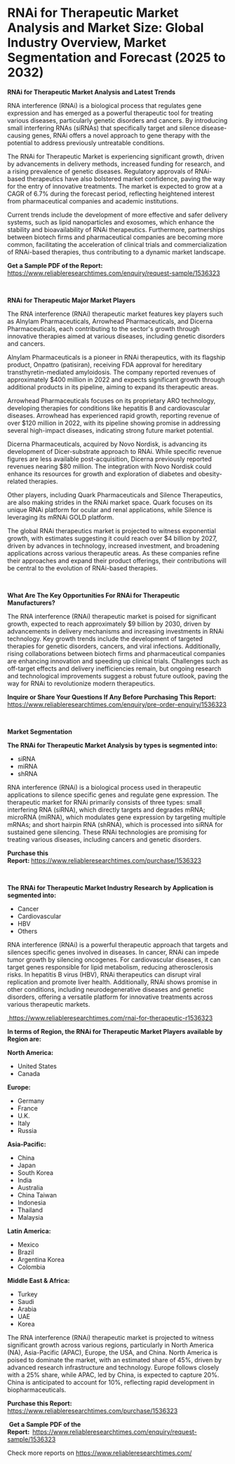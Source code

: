 <p><h1>RNAi for Therapeutic Market Analysis and Market Size: Global Industry Overview, Market Segmentation and Forecast (2025 to 2032)</h1></p><p><strong>RNAi for Therapeutic Market Analysis and Latest Trends</strong></p>
<p><p>RNA interference (RNAi) is a biological process that regulates gene expression and has emerged as a powerful therapeutic tool for treating various diseases, particularly genetic disorders and cancers. By introducing small interfering RNAs (siRNAs) that specifically target and silence disease-causing genes, RNAi offers a novel approach to gene therapy with the potential to address previously untreatable conditions.</p><p>The RNAi for Therapeutic Market is experiencing significant growth, driven by advancements in delivery methods, increased funding for research, and a rising prevalence of genetic diseases. Regulatory approvals of RNAi-based therapeutics have also bolstered market confidence, paving the way for the entry of innovative treatments. The market is expected to grow at a CAGR of 6.7% during the forecast period, reflecting heightened interest from pharmaceutical companies and academic institutions.</p><p>Current trends include the development of more effective and safer delivery systems, such as lipid nanoparticles and exosomes, which enhance the stability and bioavailability of RNAi therapeutics. Furthermore, partnerships between biotech firms and pharmaceutical companies are becoming more common, facilitating the acceleration of clinical trials and commercialization of RNAi-based therapies, thus contributing to a dynamic market landscape.</p></p>
<p><strong>Get a Sample PDF of the Report:&nbsp;</strong> <a href="https://www.reliableresearchtimes.com/enquiry/request-sample/1536323?utm_campaign=2006&utm_medium=2&utm_source=Github&utm_content=ia&utm_term=03032025&utm_id=rnai-for-therapeutic">https://www.reliableresearchtimes.com/enquiry/request-sample/1536323</a></p>
<p>&nbsp;</p>
<p><strong>RNAi for Therapeutic Major Market Players</strong></p>
<p><p>The RNA interference (RNAi) therapeutic market features key players such as Alnylam Pharmaceuticals, Arrowhead Pharmaceuticals, and Dicerna Pharmaceuticals, each contributing to the sector's growth through innovative therapies aimed at various diseases, including genetic disorders and cancers.</p><p>Alnylam Pharmaceuticals is a pioneer in RNAi therapeutics, with its flagship product, Onpattro (patisiran), receiving FDA approval for hereditary transthyretin-mediated amyloidosis. The company reported revenues of approximately $400 million in 2022 and expects significant growth through additional products in its pipeline, aiming to expand its therapeutic areas.</p><p>Arrowhead Pharmaceuticals focuses on its proprietary ARO technology, developing therapies for conditions like hepatitis B and cardiovascular diseases. Arrowhead has experienced rapid growth, reporting revenue of over $120 million in 2022, with its pipeline showing promise in addressing several high-impact diseases, indicating strong future market potential.</p><p>Dicerna Pharmaceuticals, acquired by Novo Nordisk, is advancing its development of Dicer-substrate approach to RNAi. While specific revenue figures are less available post-acquisition, Dicerna previously reported revenues nearing $80 million. The integration with Novo Nordisk could enhance its resources for growth and exploration of diabetes and obesity-related therapies.</p><p>Other players, including Quark Pharmaceuticals and Silence Therapeutics, are also making strides in the RNAi market space. Quark focuses on its unique RNAi platform for ocular and renal applications, while Silence is leveraging its mRNAi GOLD platform.</p><p>The global RNAi therapeutics market is projected to witness exponential growth, with estimates suggesting it could reach over $4 billion by 2027, driven by advances in technology, increased investment, and broadening applications across various therapeutic areas. As these companies refine their approaches and expand their product offerings, their contributions will be central to the evolution of RNAi-based therapies.</p></p>
<p>&nbsp;</p>
<p><strong>What Are The Key Opportunities For RNAi for Therapeutic Manufacturers?</strong></p>
<p><p>The RNA interference (RNAi) therapeutic market is poised for significant growth, expected to reach approximately $9 billion by 2030, driven by advancements in delivery mechanisms and increasing investments in RNAi technology. Key growth trends include the development of targeted therapies for genetic disorders, cancers, and viral infections. Additionally, rising collaborations between biotech firms and pharmaceutical companies are enhancing innovation and speeding up clinical trials. Challenges such as off-target effects and delivery inefficiencies remain, but ongoing research and technological improvements suggest a robust future outlook, paving the way for RNAi to revolutionize modern therapeutics.</p></p>
<p><strong>Inquire or Share Your Questions If Any Before Purchasing This Report:</strong> <a href="https://www.reliableresearchtimes.com/enquiry/pre-order-enquiry/1536323?utm_campaign=2006&utm_medium=2&utm_source=Github&utm_content=ia&utm_term=03032025&utm_id=rnai-for-therapeutic">https://www.reliableresearchtimes.com/enquiry/pre-order-enquiry/1536323</a></p>
<p>&nbsp;</p>
<p><strong>Market Segmentation</strong></p>
<p><strong>The RNAi for Therapeutic Market Analysis by types is segmented into:</strong></p>
<p><ul><li>siRNA</li><li>miRNA</li><li>shRNA</li></ul></p>
<p><p>RNA interference (RNAi) is a biological process used in therapeutic applications to silence specific genes and regulate gene expression. The therapeutic market for RNAi primarily consists of three types: small interfering RNA (siRNA), which directly targets and degrades mRNA; microRNA (miRNA), which modulates gene expression by targeting multiple mRNAs; and short hairpin RNA (shRNA), which is processed into siRNA for sustained gene silencing. These RNAi technologies are promising for treating various diseases, including cancers and genetic disorders.</p></p>
<p><strong>Purchase this Report:&nbsp;</strong><a href="https://www.reliableresearchtimes.com/purchase/1536323?utm_campaign=2006&utm_medium=2&utm_source=Github&utm_content=ia&utm_term=03032025&utm_id=rnai-for-therapeutic">https://www.reliableresearchtimes.com/purchase/1536323</a></p>
<p>&nbsp;</p>
<p><strong>The RNAi for Therapeutic Market Industry Research by Application is segmented into:</strong></p>
<p><ul><li>Cancer</li><li>Cardiovascular</li><li>HBV</li><li>Others</li></ul></p>
<p><p>RNA interference (RNAi) is a powerful therapeutic approach that targets and silences specific genes involved in diseases. In cancer, RNAi can impede tumor growth by silencing oncogenes. For cardiovascular diseases, it can target genes responsible for lipid metabolism, reducing atherosclerosis risks. In hepatitis B virus (HBV), RNAi therapeutics can disrupt viral replication and promote liver health. Additionally, RNAi shows promise in other conditions, including neurodegenerative diseases and genetic disorders, offering a versatile platform for innovative treatments across various therapeutic markets.</p></p>
<p><a href="https://www.reliableresearchtimes.com/rnai-for-therapeutic-r1536323?utm_campaign=2006&utm_medium=2&utm_source=Github&utm_content=ia&utm_term=03032025&utm_id=rnai-for-therapeutic">&nbsp;https://www.reliableresearchtimes.com/rnai-for-therapeutic-r1536323</a></p>
<p><strong>In terms of Region, the RNAi for Therapeutic Market Players available by Region are:</strong></p>
<p>
    <p> <strong> North America: </strong>
        <ul>
            <li>United States</li>
            <li>Canada</li>
        </ul>
        </p> 
    <p> <strong> Europe: </strong>
        <ul>
            <li>Germany</li>
            <li>France</li>
            <li>U.K.</li>
            <li>Italy</li>
            <li>Russia</li>
        </ul>
        </p> 
    <p> <strong> Asia-Pacific: </strong>
        <ul>
            <li>China</li>
            <li>Japan</li>
            <li>South Korea</li>
            <li>India</li>
            <li>Australia</li>
            <li>China Taiwan</li>
            <li>Indonesia</li>
            <li>Thailand</li>
            <li>Malaysia</li>
        </ul>
        </p> 
    <p> <strong> Latin America: </strong>
        <ul>
            <li>Mexico</li>
            <li>Brazil</li>
            <li>Argentina Korea</li>
            <li>Colombia</li>
        </ul>
        </p> 
    <p> <strong> Middle East & Africa: </strong>
        <ul>
            <li>Turkey</li>
            <li>Saudi</li>
            <li>Arabia</li>
            <li>UAE</li>
            <li>Korea</li>
        </ul>
    </p>
    </p>
<p><p>The RNA interference (RNAi) therapeutic market is projected to witness significant growth across various regions, particularly in North America (NA), Asia-Pacific (APAC), Europe, the USA, and China. North America is poised to dominate the market, with an estimated share of 45%, driven by advanced research infrastructure and technology. Europe follows closely with a 25% share, while APAC, led by China, is expected to capture 20%. China is anticipated to account for 10%, reflecting rapid development in biopharmaceuticals.</p></p>
<p><strong>Purchase this Report: </strong><a href="https://www.reliableresearchtimes.com/purchase/1536323?utm_campaign=2006&utm_medium=2&utm_source=Github&utm_content=ia&utm_term=03032025&utm_id=rnai-for-therapeutic">https://www.reliableresearchtimes.com/purchase/1536323</a></p>
<p>&nbsp;<strong>Get a Sample PDF of the Report:&nbsp;&nbsp;</strong><a href="https://www.reliableresearchtimes.com/enquiry/request-sample/1536323?utm_campaign=2006&utm_medium=2&utm_source=Github&utm_content=ia&utm_term=03032025&utm_id=rnai-for-therapeutic">https://www.reliableresearchtimes.com/enquiry/request-sample/1536323</a></p>
<p><strong></strong></p>
<p>Check more reports on <a href="https://www.reliableresearchtimes.com/?utm_campaign=2006&utm_medium=2&utm_source=Github&utm_content=ia&utm_term=03032025&utm_id=rnai-for-therapeutic">https://www.reliableresearchtimes.com/</a></p>